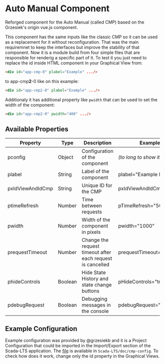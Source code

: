 # Auto Manual Component

Reforged component for the Auto Manual (called CMP) based on the Grzesiek's origin vue.js component.

This component has the same inputs like the classic CMP so it can be used as a replacement for it without reconfiguration. That was the main requiremnet to keep the 
interfaces but improve the stability of that component. Now it is a module build from four simple files that are responsible for renderig a specific part of it. To test it you just need to replace the id inside HTML component in your Graphical View from:
```html
<div id="app-cmp-0" plabel="Example" .../>
```
to app-cmp**2**-0 like on this example:
```html
<div id="app-cmp2-0" plabel="Example" .../>
```
Additionaly it has additional property like `pwidth` that can be used to set the width of the component: 
```html
<div id="app-cmp2-0" pwidth="400" .../>
```

## Available Properties

| Property | Type | Description | Example |
| --- | --- | --- | --- |
| pconfig | Object | Configuration of the component | *(to long to show it here)* |
| plabel | String | Label of the component | plabel="Example label" |
| pxIdViewAndIdCmp | String | Unique ID for the CMP | pxIdViewAndIdCmp="10" |
| ptimeRefresh | Number | Time between requests | pTimeRefresh="5000" |
| pwidth | Number | Width of the component in pixels | pwidth="1000" |
| prequestTimeout | Number | Change the request timeout after each request is cancelled | prequestTimeout="10000" |
| phideControls | Boolean | Hide State History and state change buttons | pHideControls="true" |
| pdebugRequest | Boolean | Debugging messages in the console | pdebugRequest="true" |

## Example Configuration
Example configuration was provided by @grzesiekb and it is a Project Configuration that
could be imported in the Import/Export section of the Scada-LTS application. The [file](../../../../../doc/cmp-config/cmp-config-prj.zip) is available in `Scada-LTS/doc/cmp-config`. To check how does it work, change only the id property in the Graphical Views. 